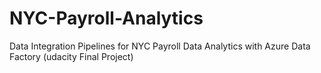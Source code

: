 # NYC-Payroll-Analytics
Data Integration Pipelines for NYC Payroll Data Analytics with Azure Data Factory (udacity Final Project)
